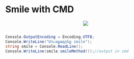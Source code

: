# Smile with CMD 

<p align="center">
<img src="http://aparanblog.do.am/GIF.gif">
</p>

```c#

Console.OutputEncoding = Encoding.UTF8;
Console.WriteLine("Մուտքագրեք smile");
string smile = Console.ReadLine();
Console.WriteLine(smile.smileMethod());//output in cmd 

```
